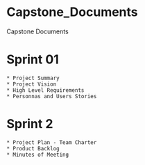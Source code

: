 # Capstone_Documents
Capstone Documents

# Sprint 01

	* Project Summary
	* Project Vision
	* High Level Requirements
	* Personnas and Users Stories

# Sprint 2

	* Project Plan - Team Charter
	* Product Backlog
	* Minutes of Meeting
